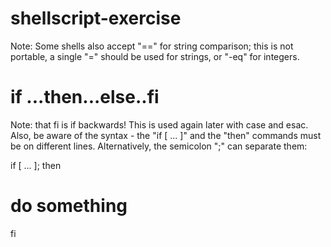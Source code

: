 # shellscript-exercise
Note: Some shells also accept "==" for string comparison; this is not portable, a single "=" should be used for strings, or "-eq" for integers.

# if ...then...else..fi
Note: that fi is if backwards! This is used again later with case and esac.
Also, be aware of the syntax - the "if [ ... ]" and the "then" commands must be on different lines. Alternatively, the semicolon ";" can separate them:

if [ ... ]; then
  # do something
fi

